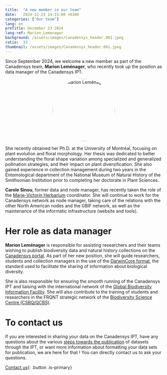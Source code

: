 ```yaml
---
title:  "A new member in our team"
date:   2024-12-23 14:15:00 +0100
categories: ["Our team"]
lang: en
preTitle: December 23 2024
lang-ref: Marion_Lemenager
background: /assets/images/Canadensys_header.001.jpeg
ratio:  33
thumbnail: /assets/images/Canadensys_header.001.jpeg
---
```





Since September 2024, we welcome a new member as part of the Canadensys team, **Marion Leménager**, who recently took up the position as data manager of the Canadensys IPT.



<p align="center" width="100%">
  <img src="https://irbv.umontreal.ca/wp-content/uploads/2023/11/marion_lemenager300-featured.jpg" alt="Marion Leménager" style="width:200px; height:200px; border-radius:50%;">
</p>


She recently obtained her Ph.D. at the University of Montréal, focusing on plant evolution and floral morphology. Her thesis was dedicated to better understanding the floral shape variation among specialized and generalized pollination strategies, and their impact on plant diversification. She also gained experience in collection management during two years in the Entomological department of the National Museum of Natural History of the Smithsonian Institution prior to completing her doctorate in Plant Sciences. 


**Carole Sinou**, former data and node manager, has recently taken the role of the [Marie-Victorin Herbarium](https://irbv.umontreal.ca/research/collections/marie-victorin-herbarium-mt/) coordinator. She will continue to work for the Canadensys network as node manager, taking care of the relations with the other North American nodes and the GBIF network, as well as the maintenance of the informatic infrastructure (website and tools).







# Her role as data manager

**Marion Leménager** is responsible for assisting researchers and their teams wishing to publish biodiversity data and natural history collections on the [Canadensys portal](www.canadensys.net/fr). As part of her new position, she will guide researchers, students and collection managers in the use of the [DarwinCore format](https://dwc.tdwg.org/), the standard used to facilitate the sharing of information about biological diversity.

She is also responsible for ensuring the smooth running of the Canadensys IPT and liaising with the international network of the [Global Biodiversity Information Facility](www.gbif.org). She will also contribute to the training of students and researchers in the FRQNT strategic network of the [Biodiversity Science Centre (CSBQ/QCBS)](https://qcbs.ca/).

# To contact us

If you are interested in sharing your data on the Canadensys IPT, have any questions about the various [steps towards the publication](https://www.canadensys.net/fr/publish/7-step-guide/) of datasets through the IPT, or want more information about formatting your data sets for publication, we are here for that ! You can directly contact us to ask your questions.

[Contact us](mailto:canadensys.network@gmail.com){: .button .is-primary}



<!-- To verify : links to Canadensys website should be referred to the right language among the two versions of the news post -->
